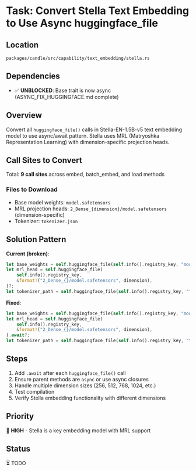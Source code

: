 # Task: Convert Stella Text Embedding to Use Async huggingface_file

## Location
`packages/candle/src/capability/text_embedding/stella.rs`

## Dependencies
- ✅ **UNBLOCKED**: Base trait is now async (ASYNC_FIX_HUGGINGFACE.md complete)

## Overview
Convert all `huggingface_file()` calls in Stella-EN-1.5B-v5 text embedding model to use async/await pattern. Stella uses MRL (Matryoshka Representation Learning) with dimension-specific projection heads.

## Call Sites to Convert

Total: **9 call sites** across embed, batch_embed, and load methods

### Files to Download
- Base model weights: `model.safetensors`
- MRL projection heads: `2_Dense_{dimension}/model.safetensors` (dimension-specific)
- Tokenizer: `tokenizer.json`

## Solution Pattern

**Current (broken)**:
```rust
let base_weights = self.huggingface_file(self.info().registry_key, "model.safetensors")?;
let mrl_head = self.huggingface_file(
    self.info().registry_key,
    &format!("2_Dense_{}/model.safetensors", dimension),
)?;
let tokenizer_path = self.huggingface_file(self.info().registry_key, "tokenizer.json")?;
```

**Fixed**:
```rust
let base_weights = self.huggingface_file(self.info().registry_key, "model.safetensors").await?;
let mrl_head = self.huggingface_file(
    self.info().registry_key,
    &format!("2_Dense_{}/model.safetensors", dimension),
).await?;
let tokenizer_path = self.huggingface_file(self.info().registry_key, "tokenizer.json").await?;
```

## Steps
1. Add `.await` after each `huggingface_file()` call
2. Ensure parent methods are `async` or use async closures
3. Handle multiple dimension sizes (256, 512, 768, 1024, etc.)
4. Test compilation
5. Verify Stella embedding functionality with different dimensions

## Priority
🔴 **HIGH** - Stella is a key embedding model with MRL support

## Status
⏳ TODO
